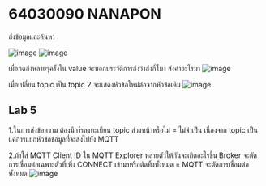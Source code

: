 # 64030090 NANAPON
ส่งข้อมูลและค้นหา

![image](https://github.com/Nanapon2002/MQTT_Lab_I/assets/115066356/0c4ff60d-5725-4297-a0f6-c12295736376)
![image](https://github.com/Nanapon2002/MQTT_Lab_I/assets/115066356/fa1aff39-1695-49b1-a1fb-04c53ff5c036)



เมื่อกดส่งหลายๆครั้งใน value จะบอกประวัติการส่งว่าส่งกี่โมง ส่งค่าอะไรมา
![image](https://github.com/Nanapon2002/MQTT_Lab_I/assets/115066356/323491f5-1615-44ec-bcdd-ea932e4faab7)


เมื่อเปลี่ยน topic เป็น topic 2 จะแสดงหัวข้อใหม่ต่อจากหัวข้อเดิม
![image](https://github.com/Nanapon2002/MQTT_Lab_I/assets/115066356/181347b6-8f21-4d2b-925d-0d497811df45)

## Lab 5

1.ในการส่งข้อความ ต้องมีกา่รลงทะเบียน topic ล่วงหน้าหรือไม่ = ไม่จำเป็น เนื่องจาก topic เป็นแค่การแยกหัวข้อข้อมูลที่จะส่งไปยัง MQTT

2.ถ้าใส่ MQTT Client ID ใน MQTT Explorer หลายตัวให้กันจะเกิดอะไรขึ้น ฺBroker จะตัดการเชื่อมต่อเฉพาะตัวที่เพิ่ง CONNECT เข้ามาหรือตัดทิ้งทั้งหมด = MQTT จะตัดการเชื่อมต่อทั้งหมด
![image](https://github.com/Nanapon2002/MQTT_Lab_I/assets/115066356/a9e2aa23-5aa0-4621-8e8f-ab3e4edf1cc3)
